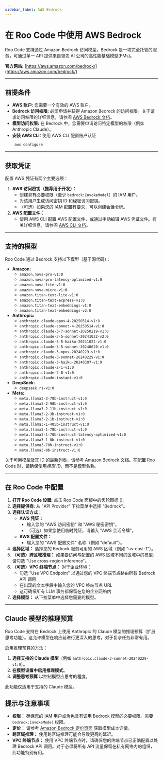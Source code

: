 ```yaml
---
sidebar_label: AWS Bedrock
---
```


# 在 Roo Code 中使用 AWS Bedrock

Roo Code 支持通过 Amazon Bedrock 访问模型，Bedrock 是一项完全托管的服务，可通过单一 API 提供来自领先 AI 公司的高性能基础模型(FMs)。

**官方网站:** [https://aws.amazon.com/bedrock/](https://aws.amazon.com/bedrock/)

---

## 前提条件

*   **AWS 账户:** 您需要一个有效的 AWS 账户。
*   **Bedrock 访问权限:** 必须申请并获得 Amazon Bedrock 的访问权限。关于请求访问权限的详细信息，请参阅 [AWS Bedrock 文档](https://docs.aws.amazon.com/bedrock/latest/userguide/getting-started.html)。
*   **模型访问权限:** 在 Bedrock 中，您需要申请访问特定模型的权限（例如 Anthropic Claude）。
*   **安装 AWS CLI:** 使用 AWS CLI 配置账户认证
    ```bash
     aws configure
    ```

---

## 获取凭证

配置 AWS 凭证有两个主要选项：

1.  **AWS 访问密钥（推荐用于开发）：**
    *   创建具有必要权限（至少 `bedrock:InvokeModel`）的 IAM 用户。
    *   为该用户生成访问密钥 ID 和秘密访问密钥。
    *   （可选）如果您的 IAM 配置有要求，可以创建会话令牌。
2.  **AWS 配置文件：**
    *   使用 AWS CLI 配置 AWS 配置文件，或通过手动编辑 AWS 凭证文件。有关详细信息，请参阅 [AWS CLI 文档](https://docs.aws.amazon.com/cli/latest/userguide/cli-configure-profiles.html)。

---

## 支持的模型

Roo Code 通过 Bedrock 支持以下模型（基于源代码）：

*   **Amazon:**
    *   `amazon.nova-pro-v1:0`
    *   `amazon.nova-pro-latency-optimized-v1:0`
    *   `amazon.nova-lite-v1:0`
    *   `amazon.nova-micro-v1:0`
    *   `amazon.titan-text-lite-v1:0`
    *   `amazon.titan-text-express-v1:0`
    *   `amazon.titan-text-embeddings-v1:0`
    *   `amazon.titan-text-embeddings-v2:0`
*   **Anthropic:**
    *   `anthropic.claude-opus-4-20250514-v1:0`
    *   `anthropic.claude-sonnet-4-20250514-v1:0`
    *   `anthropic.claude-3-7-sonnet-20250219-v1:0`
    *   `anthropic.claude-3-5-sonnet-20241022-v2:0`
    *   `anthropic.claude-3-5-haiku-20241022-v1:0`
    *   `anthropic.claude-3-5-sonnet-20240620-v1:0`
    *   `anthropic.claude-3-opus-20240229-v1:0`
    *   `anthropic.claude-3-sonnet-20240229-v1:0`
    *   `anthropic.claude-3-haiku-20240307-v1:0`
    *   `anthropic.claude-2-1-v1:0`
    *   `anthropic.claude-2-0-v1:0`
    *   `anthropic.claude-instant-v1:0`
*   **DeepSeek:**
    *   `deepseek.r1-v1:0`
*   **Meta:**
    *   `meta.llama3-3-70b-instruct-v1:0`
    *   `meta.llama3-2-90b-instruct-v1:0`
    *   `meta.llama3-2-11b-instruct-v1:0`
    *   `meta.llama3-2-3b-instruct-v1:0`
    *   `meta.llama3-2-1b-instruct-v1:0`
    *   `meta.llama3-1-405b-instruct-v1:0`
    *   `meta.llama3-1-70b-instruct-v1:0`
    *   `meta.llama3-1-70b-instruct-latency-optimized-v1:0`
    *   `meta.llama3-1-8b-instruct-v1:0`
    *   `meta.llama3-70b-instruct-v1:0`
    *   `meta.llama3-8b-instruct-v1:0`

关于可用模型及其 ID 的最新列表，请参考 [Amazon Bedrock 文档](https://docs.aws.amazon.com/bedrock/latest/userguide/models-supported.html)。在配置 Roo Code 时，请确保使用*模型 ID*，而不是模型名称。

---

## 在 Roo Code 中配置

1.  **打开 Roo Code 设置:** 点击 Roo Code 面板中的齿轮图标 (<Codicon name="gear" />)。
2.  **选择提供商:** 从 "API Provider" 下拉菜单中选择 "Bedrock"。
3.  **选择认证方式：**
    *   **AWS 凭证：**
        *   输入您的 "AWS 访问密钥" 和 "AWS 秘密密钥"。
        *   （可选）如果您使用临时凭证，请输入 "AWS 会话令牌"。
    *   **AWS 配置文件：**
        *   输入您的 "AWS 配置文件" 名称（例如 "default"）。
4.  **选择区域：** 选择您的 Bedrock 服务可用的 AWS 区域（例如 "us-east-1"）。
5.  **（可选）跨区域推理：** 如果要访问与配置的 AWS 区域不同的区域中的模型，请勾选 "Use cross-region inference"。
6.  **（可选）VPC 终端节点：** 对于企业环境：
    *   勾选 "Use VPC Endpoint" 以通过您的 VPC 终端节点路由所有 Bedrock API 调用
    *   在出现的文本字段中输入您的 VPC 终端节点 URL
    *   这可确保所有 LLM 事务都保留在您的企业网络内
7.  **选择模型：** 从下拉菜单中选择您需要的模型。

---

## Claude 模型的推理预算

Roo Code 支持在 Bedrock 上使用 Anthropic 的 Claude 模型的推理预算（扩展思考功能）。这允许模型在响应前进行更深入的思考，对于复杂任务非常有用。

启用推理预算的方法：

1.  **选择支持的 Claude 模型**（例如 `anthropic.claude-3-sonnet-20240229-v1:0`）。
2.  **在模型设置中启用推理模式**。
3.  **调整思考预算** 以控制模型应思考的程度。

此功能仅适用于支持的 Claude 模型。

## 提示与注意事项

*   **权限：** 确保您的 IAM 用户或角色具有调用 Bedrock 模型的必要权限。需要 `bedrock:InvokeModel` 权限。
*   **定价：** 请参考 [Amazon Bedrock 定价页面](https://aws.amazon.com/bedrock/pricing/) 获取模型成本详情。
*   **跨区域推理：** 使用跨区域推理可能会导致更高的延迟。
*   **VPC 终端节点：** 使用 VPC 终端节点时，请确保您的终端节点已正确配置以处理 Bedrock API 调用。对于必须将所有 API 流量保留在私有网络内的组织，此功能特别有用。